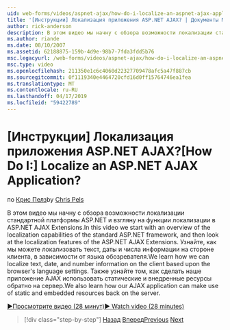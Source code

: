 ```yaml
---
uid: web-forms/videos/aspnet-ajax/how-do-i-localize-an-aspnet-ajax-application
title: '[Инструкции] Локализация приложения ASP.NET AJAX? | Документы Майкрософт'
author: rick-anderson
description: В этом видео мы начну с обзора возможности локализации стандартной платформы ASP.NET и посмотрите на возможности локализации...
ms.author: riande
ms.date: 08/10/2007
ms.assetid: 62188875-159b-4d9e-98b7-7fda3fdd5b76
msc.legacyurl: /web-forms/videos/aspnet-ajax/how-do-i-localize-an-aspnet-ajax-application
msc.type: video
ms.openlocfilehash: 211350e1c6c4060d22327709478afc5a47f887cb
ms.sourcegitcommit: 0f1119340e4464720cfd16d0ff15764746ea1fea
ms.translationtype: MT
ms.contentlocale: ru-RU
ms.lasthandoff: 04/17/2019
ms.locfileid: "59422789"
---
```

# <a name="how-do-i-localize-an-aspnet-ajax-application"></a><span data-ttu-id="a1b38-104">[Инструкции] Локализация приложения ASP.NET AJAX?</span><span class="sxs-lookup"><span data-stu-id="a1b38-104">[How Do I:] Localize an ASP.NET AJAX Application?</span></span>

<span data-ttu-id="a1b38-105">по [Крис Пелз](https://twitter.com/chrispels)</span><span class="sxs-lookup"><span data-stu-id="a1b38-105">by [Chris Pels](https://twitter.com/chrispels)</span></span>

<span data-ttu-id="a1b38-106">В этом видео мы начну с обзора возможности локализации стандартной платформы ASP.NET и взгляну на функции локализации в ASP.NET AJAX Extensions.</span><span class="sxs-lookup"><span data-stu-id="a1b38-106">In this video we start with an overview of the localization capabilities of the standard ASP.NET framework, and then look at the localization features of the ASP.NET AJAX Extensions.</span></span> <span data-ttu-id="a1b38-107">Узнайте, как мы можете локализовать текст, даты и числа информации на стороне клиента, в зависимости от языка обозревателя.</span><span class="sxs-lookup"><span data-stu-id="a1b38-107">We learn how we can localize text, date, and number information on the client based upon the browser's language settings.</span></span> <span data-ttu-id="a1b38-108">Также узнайте том, как сделать наше приложение AJAX использовать статические и внедренные ресурсы обратно на сервер.</span><span class="sxs-lookup"><span data-stu-id="a1b38-108">We also learn how our AJAX application can make use of static and embedded resources back on the server.</span></span>

[<span data-ttu-id="a1b38-109">&#9654;Просмотрите видео (28 минут)</span><span class="sxs-lookup"><span data-stu-id="a1b38-109">&#9654; Watch video (28 minutes)</span></span>](https://channel9.msdn.com/Blogs/ASP-NET-Site-Videos/how-do-i-localize-an-aspnet-ajax-application)

> [!div class="step-by-step"]
> <span data-ttu-id="a1b38-110">[Назад](how-do-i-implement-the-persistent-communications-pattern-with-the-updatepanel.md)
> [Вперед](how-do-i-implement-the-persistent-communications-pattern-using-web-services.md)</span><span class="sxs-lookup"><span data-stu-id="a1b38-110">[Previous](how-do-i-implement-the-persistent-communications-pattern-with-the-updatepanel.md)
[Next](how-do-i-implement-the-persistent-communications-pattern-using-web-services.md)</span></span>
